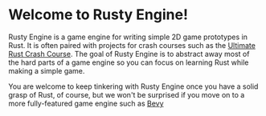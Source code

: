 # Welcome to Rusty Engine!

Rusty Engine is a game engine for writing simple 2D game prototypes in Rust.  It is often paired
with projects for crash courses such as the [Ultimate Rust Crash Course].  The goal of Rusty Engine
is to abstract away most of the hard parts of a game engine so you can focus on learning Rust
while making a simple game.

You are welcome to keep tinkering with Rusty Engine once you have a solid grasp of Rust, of course,
but we won't be surprised if you move on to a more fully-featured game engine such as [Bevy]

[Ultimate Rust Crash Course]: https://agileperception.com/ultimate_rust_crash_course
[Bevy]: https://bevyengine.org/
